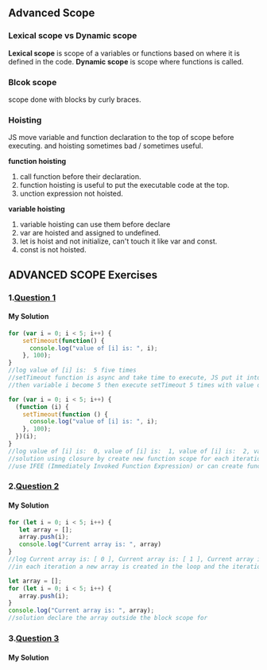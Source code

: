 ## Advanced Scope

### Lexical scope vs Dynamic scope
**Lexical scope** is scope of a variables or functions based on where it is defined in the code.
**Dynamic scope** is scope where functions is called. 

### Blcok scope
scope done with blocks by curly braces.

### Hoisting
JS move variable and function declaration to the top of scope before executing. and hoisting sometimes bad / sometimes useful. 

**function hoisting**
1. call function before their declaration.
2. function hoisting is useful to put the executable code at the top.
3. unction expression not hoisted.
   
**variable hoisting**   
1. variable hoisting can use them before declare
2. var are hoisted and assigned to undefined.
3. let is hoist and not initialize, can't touch it like var and const.
4. const is not hoisted.

## ADVANCED SCOPE Exercises
### 1.[Question 1](https://github.com/orjwan-alrajaby/gsg-QA-Nablus-training-2023/blob/main/learning-sprint-1/week3%20-%20deep-javascript-foundations-v3/day%204/tasks.md)
#### My Solution
```javascript
for (var i = 0; i < 5; i++) {
    setTimeout(function() {
      console.log("value of [i] is: ", i);
    }, 100);
}
//log value of [i] is:  5 five times
//setTimeout function is async and take time to execute, JS put it into browser feather and continue execute loop and increment the variable i
//then variable i become 5 then execute setTimeout 5 times with value of i (5).

for (var i = 0; i < 5; i++) {
  (function (i) {
    setTimeout(function () {
      console.log("value of [i] is: ", i);
    }, 100);
  })(i);
}
//log value of [i] is:  0, value of [i] is:  1, value of [i] is:  2, value of [i] is:  3, value of [i] is:  4  
//solution using closure by create new function scope for each iteration in the loop and pass the variable i to the function
//use IFEE (Immediately Invoked Function Expression) or can create function then call it.

```
### 2.[Question 2](https://github.com/orjwan-alrajaby/gsg-QA-Nablus-training-2023/blob/main/learning-sprint-1/week3%20-%20deep-javascript-foundations-v3/day%204/tasks.md)
#### My Solution
```javascript
for (let i = 0; i < 5; i++) {
   let array = [];
   array.push(i);
   console.log("Current array is: ", array)
}
//log Current array is: [ 0 ], Current array is: [ 1 ], Current array is: [ 2 ], Current array is: [ 3 ], Current array is: [ 4 ]
//in each iteration a new array is created in the loop and the iteration index is pushed and then move to the next iteration and create a new array //again and so on

let array = [];
for (let i = 0; i < 5; i++) {
   array.push(i);
}
console.log("Current array is: ", array);
//solution declare the array outside the block scope for 
```
### 3.[Question 3](https://github.com/orjwan-alrajaby/gsg-QA-Nablus-training-2023/blob/main/learning-sprint-1/week3%20-%20deep-javascript-foundations-v3/day%204/tasks.md)
#### My Solution
```javascript

```




